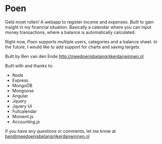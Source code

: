 # Poen

Geld moet rollen! A webapp to register income and expenses. Built to gain insight in my financial situation. Basically a calendar where you can input money transactions, where a balance is automatically calculated.

Right now, *Poen* supports multiple users, categories and a balance sheet. In the future, I would like to add support for charts and saving targets. 

Built by Ben van den Ende
http://meedoenisbelangrijkerdanwinnen.nl

Built with and thanks to:
- Node
- Express
- MongoDB
- Mongoose
- Angular
- Jquery
- Jquery UI
- Fullcalendar
- Moment.js
- Accounting.js

If you have any questions or comments, let me know at ben@meedoenisbelangrijkerdanwinnen.nl